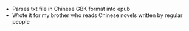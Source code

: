 - Parses txt file in Chinese GBK format into epub
- Wrote it for my brother who reads Chinese novels written by regular people
